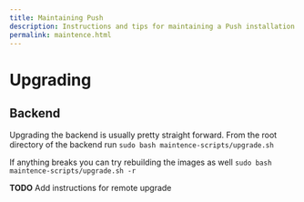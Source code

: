 ```yaml
---
title: Maintaining Push
description: Instructions and tips for maintaining a Push installation.
permalink: maintence.html
---
```


Upgrading
====

Backend
----
Upgrading the backend is usually pretty straight forward. From the root directory of the backend run ```sudo bash maintence-scripts/upgrade.sh```

If anything breaks you can try rebuilding the images as well ```sudo bash maintence-scripts/upgrade.sh -r```

**TODO** Add instructions for remote upgrade


